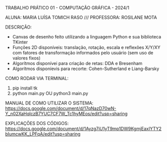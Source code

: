 TRABALHO PRÁTICO 01 - COMPUTAÇÃO GRÁFICA - 2024/1

ALUNA: MARIA LUÍSA TOMICH RASO /// PROFESSORA: ROSILANE MOTA

DESCRIÇÃO:
- Canvas de desenho feito utilizando a linguagem Python e sua biblioteca TKinter
- Funções 2D disponíveis: translação, rotação, escala e reflexões X/Y/XY com fatores de transformação informados pelo usuário (sem uso de valores fixos)
- Algorítmos disponívei para criação de retas: DDA e Bresenham
- Algorítmos disponíevis para recorte: Cohen-Sutherland e Liang-Barsky

COMO RODAR VIA TERMINAL:
1) pip install tk
2) python main.py OU python3 main.py

MANUAL DE COMO UTILIZAR O SISTEMA: https://docs.google.com/document/d/17qNazD70wN-Y_n02XaHqlczB7YUC7CF7W_Tc1hyMEos/edit?usp=sharing

EXPLICAÇÕES DOS CÓDIGOS: https://docs.google.com/document/d/1Ayzg7iU1yT9mp1DW9KgmjEaxIYTY2bIumcwKK_LPFqA/edit?usp=sharing





